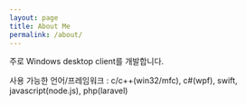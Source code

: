 ```yaml
---
layout: page
title: About Me
permalink: /about/
---
```


주로 Windows desktop client를 개발합니다.

사용 가능한 언어/프레임워크 : c/c++(win32/mfc), c#(wpf), swift, javascript(node.js), php(laravel)
